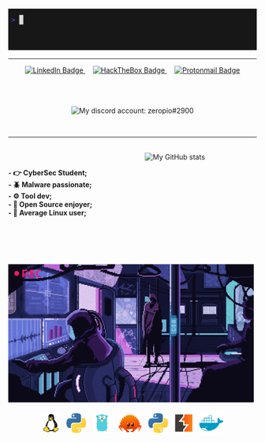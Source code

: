 ![](/img/hi.gif)
<hr>
<div id="badges" align="center">
      <a href="https://www.linkedin.com/in/emilio-s%C3%A1nchez-garc%C3%ADa/" target="_blank">
        <img src="https://img.shields.io/badge/LinkedIn-blue?style=for-the-badge&logo=linkedin&logoColor=white"
          alt="LinkedIn Badge" />
      </a>
      &nbsp;&nbsp;&nbsp;
      <a href="https://app.hackthebox.com/profile/380109" target="_blank">
        <img src="https://img.shields.io/badge/HackTheBox-green?style=for-the-badge&logo=hackthebox&logoColor=black"
          alt="HackTheBox Badge" />
      </a>
      &nbsp;&nbsp;&nbsp;
      <a href="mailto: zeropio@pm.me">
        <img src="https://img.shields.io/badge/ProtonMail-8B89CC?style=for-the-badge&logo=protonmail&logoColor=white"
          alt="Protonmail Badge" />
      </a>
    </div>
<br />
<br />
<br />

<p align="center">
    <img alt="My discord account: zeropio#2900" src="https://discord.c99.nl/widget/theme-1/398195882216128532.png">
</p>

<br>

<hr>

<br>

 <img alt="My GitHub stats" src="https://github-readme-stats.vercel.app/api/top-langs/?username=zeropio&theme=transparent&layout=compact&hide=vim,html,scss,javascript,ruby" align="right" width="45%" />
 
 <br>
<p align="left"><b>
- 👉 CyberSec Student;<br />
- 🪲 Malware passionate;<br />
- ⚙️ Tool dev;<br />
- 📂 Open Source enjoyer;<br />
- 🐧 Average Linux user;
      </b></p>

<br>
<br>
<br>
<br>


![](/img/cyberpunk.gif)

<p align="right">

<p align="center">
<img align="center" src="/img/tux.png" height="40" width="40" /> &nbsp;
<img align="center" src="/img/python.png" height="40" width="40" /> &nbsp; 
<img align="center" src="/img/golang.png" height="40" width="40" /> &nbsp;
<img align="center" src="/img/rust.png" height="40" width="50" /> &nbsp;
<img align="center" src="/img/python.png" height="40" width="40" /> &nbsp;
<img align="center" src="/img/burpsuite.png" height="40" width="40" /> &nbsp;
<img align="center" src="/img/docker.png" height="50" width="50" />
</p>

</p>
